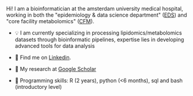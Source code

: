 Hi! I am a bioinformatician at the amsterdam university medical hospital, working in both the "epidemiology & data science department" ([EDS](https://www.vumc.nl/research/overzicht/epidemiologie-en-data-science-eds.htm)) and "core facility metabolomics" ([CFM](https://www.amc.nl/web/core-facility-metabolomics.htm)).

- 💡 I am currently specializing in processing lipidomics/metabolomics datasets through bioinformatic pipelines, expertise lies in developing advanced tools for data analysis

- 👥 Find me on [Linkedin](https://www.linkedin.com/in/afholtrop/).

- 🔬 My research at [Google Scholar ](https://scholar.google.com/citations?hl=nl&view_op=list_works&gmla=AETOMgFOsSXMbDre_P5SaLFVD_zLtDDODvccEvL_WDFUTMInWCe0qosXrEUFGETvWXi_yFi17c5YzJx0-Det5Vs8&user=GmIyf_wAAAAJ)

- 🦖 Programming skills: R (2 years), python (<6 months), sql and bash (introductory level)

